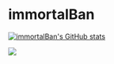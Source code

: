 # immortalBan
[![immortalBan's GitHub stats](https://github-readme-stats.vercel.app/api?username=immortalBan&count_private=true&show_icons=true&theme=radical)](https://github.com/immortalBan)

<p align="left">
  <img src="https://github-readme-stats.vercel.app/api/top-langs/?username=immortalBan&layout=compact&count_private=true&theme=radical" />
</p>
